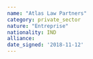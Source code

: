 ```yaml
---
name: "Atlas Law Partners"
category: private_sector
nature: "Entreprise"
nationality: IND
alliance: 
date_signed: '2018-11-12'
---
```

    